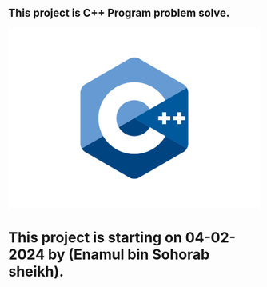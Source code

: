 

## This project is C++ Program problem solve.
<img src="cpp.svg">

# This project is starting on 04-02-2024 by (Enamul bin Sohorab sheikh).
